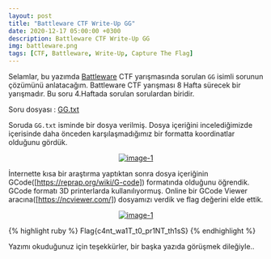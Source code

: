 ```yaml
---
layout: post
title: "Battleware CTF Write-Up GG"
date: 2020-12-17 05:00:00 +0300
description: Battleware CTF Write-Up GG
img: battleware.png
tags: [CTF, Battleware, Write-Up, Capture The Flag]
---
```

Selamlar, bu yazımda [Battleware] CTF yarışmasında sorulan `GG` isimli sorunun çözümünü anlatacağım. Battleware CTF yarışması 8 Hafta sürecek bir yarışmadır. Bu soru 4.Haftada sorulan sorulardan biridir.

Soru dosyası : [GG.txt]

Soruda `GG.txt` isminde bir dosya verilmiş. Dosya içeriğini incelediğimizde içerisinde daha önceden karşılaşmadığımız bir formatta koordinatlar olduğunu gördük. 

<center>
  <div>
      <a class="example-image-link" href="{{site.baseurl}}/assets/img/bw-20.png" data-lightbox="example-1"><img class="example-image" src="{{site.baseurl}}/assets/img/bw-20.png" alt="image-1" /></a>
	</div>
</center>

İnternette kısa bir araştırma yaptıktan sonra dosya içeriğinin GCode([https://reprap.org/wiki/G-code]) formatında olduğunu öğrendik. GCode formatı 3D printerlarda kullanılıyormuş. Online bir GCode Viewer aracına([https://ncviewer.com/]) dosyamızı verdik ve flag değerini elde ettik.

<center>
  <div>
      <a class="example-image-link" href="{{site.baseurl}}/assets/img/bw-21.png" data-lightbox="example-1"><img class="example-image" src="{{site.baseurl}}/assets/img/bw-21.png" alt="image-1" /></a>
	</div>
</center>

{% highlight ruby %}
Flag{c4nt_wa1T_t0_pr1NT_th1sS}
{% endhighlight %}

Yazımı okuduğunuz için teşekkürler, bir başka yazıda görüşmek dileğiyle..

[Battleware]: https://battleware.zone/
[GG.txt]: {{site.baseurl}}/assets/files/GG.txt
[https://ncviewer.com/]: https://ncviewer.com/
[https://reprap.org/wiki/G-code]: https://reprap.org/wiki/G-code
